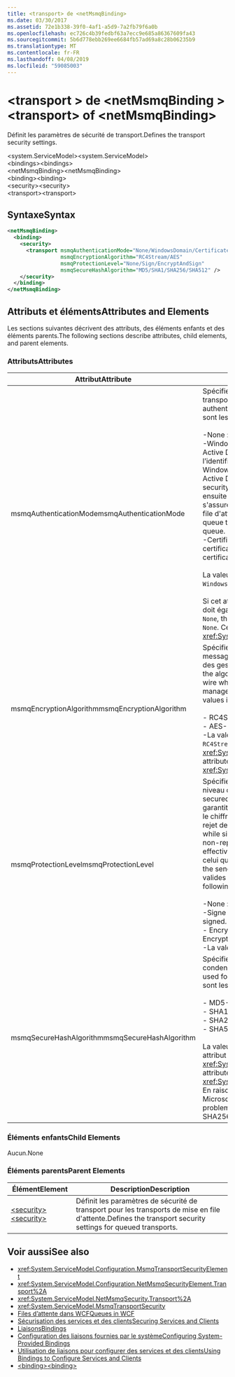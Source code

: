 ```yaml
---
title: <transport> de <netMsmqBinding>
ms.date: 03/30/2017
ms.assetid: 72e1b338-39f0-4af1-a5d9-7a2fb79f6a0b
ms.openlocfilehash: ec726c4b39fedbf63a7ecc9e685a86367609fa43
ms.sourcegitcommit: 5b6d778ebb269ee6684fb57ad69a8c28b06235b9
ms.translationtype: MT
ms.contentlocale: fr-FR
ms.lasthandoff: 04/08/2019
ms.locfileid: "59085003"
---
```

# <a name="transport-of-netmsmqbinding"></a><span data-ttu-id="f60eb-102">\<transport > de \<netMsmqBinding ></span><span class="sxs-lookup"><span data-stu-id="f60eb-102">\<transport> of \<netMsmqBinding></span></span>
<span data-ttu-id="f60eb-103">Définit les paramètres de sécurité de transport.</span><span class="sxs-lookup"><span data-stu-id="f60eb-103">Defines the transport security settings.</span></span>  
  
 <span data-ttu-id="f60eb-104">\<system.ServiceModel></span><span class="sxs-lookup"><span data-stu-id="f60eb-104">\<system.ServiceModel></span></span>  
<span data-ttu-id="f60eb-105">\<bindings></span><span class="sxs-lookup"><span data-stu-id="f60eb-105">\<bindings></span></span>  
<span data-ttu-id="f60eb-106">\<netMsmqBinding></span><span class="sxs-lookup"><span data-stu-id="f60eb-106">\<netMsmqBinding></span></span>  
<span data-ttu-id="f60eb-107">\<binding></span><span class="sxs-lookup"><span data-stu-id="f60eb-107">\<binding></span></span>  
<span data-ttu-id="f60eb-108">\<security></span><span class="sxs-lookup"><span data-stu-id="f60eb-108">\<security></span></span>  
<span data-ttu-id="f60eb-109">\<transport></span><span class="sxs-lookup"><span data-stu-id="f60eb-109">\<transport></span></span>  
  
## <a name="syntax"></a><span data-ttu-id="f60eb-110">Syntaxe</span><span class="sxs-lookup"><span data-stu-id="f60eb-110">Syntax</span></span>  
  
```xml  
<netMsmqBinding>
  <binding>
    <security>
      <transport msmqAuthenticationMode="None/WindowsDomain/Certificate"
                 msmqEncryptionAlgorithm="RC4Stream/AES"
                 msmqProtectionLevel="None/Sign/EncryptAndSign"
                 msmqSecureHashAlgorithm="MD5/SHA1/SHA256/SHA512" />
    </security>
  </binding>
</netMsmqBinding>
```  
  
## <a name="attributes-and-elements"></a><span data-ttu-id="f60eb-111">Attributs et éléments</span><span class="sxs-lookup"><span data-stu-id="f60eb-111">Attributes and Elements</span></span>  
 <span data-ttu-id="f60eb-112">Les sections suivantes décrivent des attributs, des éléments enfants et des éléments parents.</span><span class="sxs-lookup"><span data-stu-id="f60eb-112">The following sections describe attributes, child elements, and parent elements.</span></span>  
  
### <a name="attributes"></a><span data-ttu-id="f60eb-113">Attributs</span><span class="sxs-lookup"><span data-stu-id="f60eb-113">Attributes</span></span>  
  
|<span data-ttu-id="f60eb-114">Attribut</span><span class="sxs-lookup"><span data-stu-id="f60eb-114">Attribute</span></span>|<span data-ttu-id="f60eb-115">Description</span><span class="sxs-lookup"><span data-stu-id="f60eb-115">Description</span></span>|  
|---------------|-----------------|  
|<span data-ttu-id="f60eb-116">msmqAuthenticationMode</span><span class="sxs-lookup"><span data-stu-id="f60eb-116">msmqAuthenticationMode</span></span>|<span data-ttu-id="f60eb-117">Spécifie comment le message doit être authentifié par le transport MSMQ.</span><span class="sxs-lookup"><span data-stu-id="f60eb-117">Specifies how the message must be authenticated by the MSMQ transport.</span></span> <span data-ttu-id="f60eb-118">Les valeurs valides sont les suivantes :</span><span class="sxs-lookup"><span data-stu-id="f60eb-118">Valid values include the following:</span></span><br /><br /> <span data-ttu-id="f60eb-119">-None : Aucune authentification.</span><span class="sxs-lookup"><span data-stu-id="f60eb-119">-   None: No authentication.</span></span><br /><span data-ttu-id="f60eb-120">-WindowsDomain : Le mécanisme d’authentification utilise Active Directory pour récupérer le certificat X.509 pour l’identificateur de sécurité associé au message.</span><span class="sxs-lookup"><span data-stu-id="f60eb-120">-   WindowsDomain: The authentication mechanism uses Active Directory to retrieve the X.509 certificate for the security identifier associated with the message.</span></span> <span data-ttu-id="f60eb-121">Il est ensuite utilisé pour vérifier l'ACL de la file d'attente afin de s'assurer que l'utilisateur a l'autorisation en écriture dans la file d'attente.</span><span class="sxs-lookup"><span data-stu-id="f60eb-121">This is then used to check the ACL of the queue to ensure the user has write permission for the queue.</span></span><br /><span data-ttu-id="f60eb-122">-Certificat : Le canal récupère le certificat du magasin de certificats.</span><span class="sxs-lookup"><span data-stu-id="f60eb-122">-   Certificate: The channel retrieves the certificate from the certificate store.</span></span><br /><br /> <span data-ttu-id="f60eb-123">La valeur par défaut est `WindowsDomain`.</span><span class="sxs-lookup"><span data-stu-id="f60eb-123">The default is `WindowsDomain`.</span></span><br /><br /> <span data-ttu-id="f60eb-124">Si cet attribut a la valeur `None`, l'attribut `msmqProtectionLevel` doit également être défini à `None`.</span><span class="sxs-lookup"><span data-stu-id="f60eb-124">If this attribute is set to `None`, the `msmqProtectionLevel` attribute must also be set to `None`.</span></span> <span data-ttu-id="f60eb-125">Cet attribut est de type</span><span class="sxs-lookup"><span data-stu-id="f60eb-125">This attribute is of type</span></span> <xref:System.ServiceModel.MsmqAuthenticationMode>|  
|<span data-ttu-id="f60eb-126">msmqEncryptionAlgorithm</span><span class="sxs-lookup"><span data-stu-id="f60eb-126">msmqEncryptionAlgorithm</span></span>|<span data-ttu-id="f60eb-127">Spécifie l'algorithme à utiliser pour le chiffrement des messages sur le câble lors du transfert de messages entre des gestionnaires de file d'attente de messages.</span><span class="sxs-lookup"><span data-stu-id="f60eb-127">Specifies the algorithm to be used for message encryption on the wire when transferring messages between message queue managers.</span></span> <span data-ttu-id="f60eb-128">Les valeurs valides sont les suivantes :</span><span class="sxs-lookup"><span data-stu-id="f60eb-128">Valid values include the following:</span></span><br /><br /> <span data-ttu-id="f60eb-129">-   RC4Stream</span><span class="sxs-lookup"><span data-stu-id="f60eb-129">-   RC4Stream</span></span><br /><span data-ttu-id="f60eb-130">-   AES</span><span class="sxs-lookup"><span data-stu-id="f60eb-130">-   AES</span></span><br /><span data-ttu-id="f60eb-131">-La valeur par défaut est `RC4Stream`.</span><span class="sxs-lookup"><span data-stu-id="f60eb-131">-   The default value is `RC4Stream`.</span></span> <span data-ttu-id="f60eb-132">Cet attribut est de type <xref:System.ServiceModel.MsmqEncryptionAlgorithm>.</span><span class="sxs-lookup"><span data-stu-id="f60eb-132">This attribute is of type <xref:System.ServiceModel.MsmqEncryptionAlgorithm>.</span></span>|  
|<span data-ttu-id="f60eb-133">msmqProtectionLevel</span><span class="sxs-lookup"><span data-stu-id="f60eb-133">msmqProtectionLevel</span></span>|<span data-ttu-id="f60eb-134">Spécifie la façon dont les messages sont sécurisés au niveau du transport MSMQ.</span><span class="sxs-lookup"><span data-stu-id="f60eb-134">Specifies the way messages are secured at the level of the MSMQ transport.</span></span> <span data-ttu-id="f60eb-135">Le chiffrement garantit l'intégrité des messages, tandis que la signature et le chiffrement garantissent à la fois l'intégrité et le non-rejet des messages.</span><span class="sxs-lookup"><span data-stu-id="f60eb-135">Encryption ensures message integrity, while sign and encrypt ensures both message integrity and non-repudiation.</span></span> <span data-ttu-id="f60eb-136">Autrement dit, le message a été effectivement envoyé par l'expéditeur et l'expéditeur est celui qu'il prétend.</span><span class="sxs-lookup"><span data-stu-id="f60eb-136">That is, the message indeed came from the sender and the sender is who he says he is.</span></span> <span data-ttu-id="f60eb-137">Les valeurs valides sont les suivantes :</span><span class="sxs-lookup"><span data-stu-id="f60eb-137">Valid values include the following:</span></span><br /><br /> <span data-ttu-id="f60eb-138">-None : Aucune protection.</span><span class="sxs-lookup"><span data-stu-id="f60eb-138">-   None: No protection.</span></span><br /><span data-ttu-id="f60eb-139">-Signe : Les messages sont signés.</span><span class="sxs-lookup"><span data-stu-id="f60eb-139">-   Sign: Messages are signed.</span></span><br /><span data-ttu-id="f60eb-140">-   EncryptAndSign: Les messages sont chiffrés et signés.</span><span class="sxs-lookup"><span data-stu-id="f60eb-140">-   EncryptAndSign: Messages are encrypted and signed.</span></span><br /><span data-ttu-id="f60eb-141">-La valeur par défaut est `Sign`.</span><span class="sxs-lookup"><span data-stu-id="f60eb-141">-   The default is `Sign`.</span></span>|  
|<span data-ttu-id="f60eb-142">msmqSecureHashAlgorithm</span><span class="sxs-lookup"><span data-stu-id="f60eb-142">msmqSecureHashAlgorithm</span></span>|<span data-ttu-id="f60eb-143">Spécifie l’algorithme de hachage à utiliser pour calculer le condensat de message.</span><span class="sxs-lookup"><span data-stu-id="f60eb-143">Specifies the hash algorithm to be used for computing the message digest.</span></span> <span data-ttu-id="f60eb-144">Les valeurs valides sont les suivantes :</span><span class="sxs-lookup"><span data-stu-id="f60eb-144">Valid values include the following:</span></span><br /><br /> <span data-ttu-id="f60eb-145">-   MD5</span><span class="sxs-lookup"><span data-stu-id="f60eb-145">-   MD5</span></span><br /><span data-ttu-id="f60eb-146">-   SHA1</span><span class="sxs-lookup"><span data-stu-id="f60eb-146">-   SHA1</span></span><br /><span data-ttu-id="f60eb-147">-   SHA256</span><span class="sxs-lookup"><span data-stu-id="f60eb-147">-   SHA256</span></span><br /><span data-ttu-id="f60eb-148">-   SHA512</span><span class="sxs-lookup"><span data-stu-id="f60eb-148">-   SHA512</span></span><br /><br /> <span data-ttu-id="f60eb-149">La valeur par défaut est `SHA1`.</span><span class="sxs-lookup"><span data-stu-id="f60eb-149">The default is `SHA1`.</span></span> <span data-ttu-id="f60eb-150">Cet attribut est de type <xref:System.ServiceModel.MsmqSecureHashAlgorithm>.</span><span class="sxs-lookup"><span data-stu-id="f60eb-150">This attribute is of type <xref:System.ServiceModel.MsmqSecureHashAlgorithm>.</span></span><br><span data-ttu-id="f60eb-151">En raison de problèmes de collision avec MD5 et SHA1, Microsoft recommande SHA256 ou mieux.</span><span class="sxs-lookup"><span data-stu-id="f60eb-151">Due to collision problems with MD5 and SHA1, Microsoft recommends SHA256 or better.</span></span>|  
  
### <a name="child-elements"></a><span data-ttu-id="f60eb-152">Éléments enfants</span><span class="sxs-lookup"><span data-stu-id="f60eb-152">Child Elements</span></span>  
 <span data-ttu-id="f60eb-153">Aucun.</span><span class="sxs-lookup"><span data-stu-id="f60eb-153">None</span></span>  
  
### <a name="parent-elements"></a><span data-ttu-id="f60eb-154">Éléments parents</span><span class="sxs-lookup"><span data-stu-id="f60eb-154">Parent Elements</span></span>  
  
|<span data-ttu-id="f60eb-155">Élément</span><span class="sxs-lookup"><span data-stu-id="f60eb-155">Element</span></span>|<span data-ttu-id="f60eb-156">Description</span><span class="sxs-lookup"><span data-stu-id="f60eb-156">Description</span></span>|  
|-------------|-----------------|  
|[<span data-ttu-id="f60eb-157">\<security></span><span class="sxs-lookup"><span data-stu-id="f60eb-157">\<security></span></span>](../../../../../docs/framework/configure-apps/file-schema/wcf/security-of-netmsmqbinding.md)|<span data-ttu-id="f60eb-158">Définit les paramètres de sécurité de transport pour les transports de mise en file d'attente.</span><span class="sxs-lookup"><span data-stu-id="f60eb-158">Defines the transport security settings for queued transports.</span></span>|  
  
## <a name="see-also"></a><span data-ttu-id="f60eb-159">Voir aussi</span><span class="sxs-lookup"><span data-stu-id="f60eb-159">See also</span></span>

- <xref:System.ServiceModel.Configuration.MsmqTransportSecurityElement>
- <xref:System.ServiceModel.Configuration.NetMsmqSecurityElement.Transport%2A>
- <xref:System.ServiceModel.NetMsmqSecurity.Transport%2A>
- <xref:System.ServiceModel.MsmqTransportSecurity>
- [<span data-ttu-id="f60eb-160">Files d’attente dans WCF</span><span class="sxs-lookup"><span data-stu-id="f60eb-160">Queues in WCF</span></span>](../../../../../docs/framework/wcf/feature-details/queues-in-wcf.md)
- [<span data-ttu-id="f60eb-161">Sécurisation des services et des clients</span><span class="sxs-lookup"><span data-stu-id="f60eb-161">Securing Services and Clients</span></span>](../../../../../docs/framework/wcf/feature-details/securing-services-and-clients.md)
- [<span data-ttu-id="f60eb-162">Liaisons</span><span class="sxs-lookup"><span data-stu-id="f60eb-162">Bindings</span></span>](../../../../../docs/framework/wcf/bindings.md)
- [<span data-ttu-id="f60eb-163">Configuration des liaisons fournies par le système</span><span class="sxs-lookup"><span data-stu-id="f60eb-163">Configuring System-Provided Bindings</span></span>](../../../../../docs/framework/wcf/feature-details/configuring-system-provided-bindings.md)
- [<span data-ttu-id="f60eb-164">Utilisation de liaisons pour configurer des services et des clients</span><span class="sxs-lookup"><span data-stu-id="f60eb-164">Using Bindings to Configure Services and Clients</span></span>](../../../../../docs/framework/wcf/using-bindings-to-configure-services-and-clients.md)
- [<span data-ttu-id="f60eb-165">\<binding></span><span class="sxs-lookup"><span data-stu-id="f60eb-165">\<binding></span></span>](../../../../../docs/framework/misc/binding.md)
